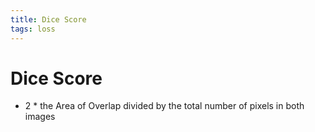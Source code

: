 ```yaml
---
title: Dice Score
tags: loss
---
```


# Dice Score
- 2 * the Area of Overlap divided by the total number of pixels in both images


















































